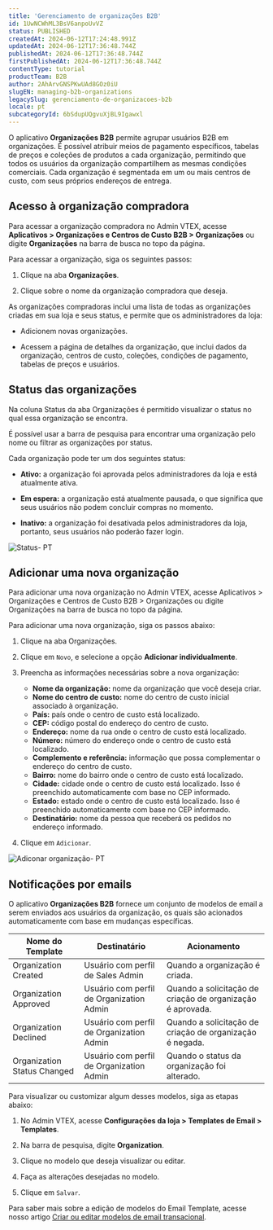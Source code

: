 ```yaml
---
title: 'Gerenciamento de organizações B2B'
id: 1UwNCWhML3BsV6anpoUvVZ
status: PUBLISHED
createdAt: 2024-06-12T17:24:48.991Z
updatedAt: 2024-06-12T17:36:48.744Z
publishedAt: 2024-06-12T17:36:48.744Z
firstPublishedAt: 2024-06-12T17:36:48.744Z
contentType: tutorial
productTeam: B2B
author: 2AhArvGNSPKwUAd8GOz0iU
slugEN: managing-b2b-organizations
legacySlug: gerenciamento-de-organizacoes-b2b
locale: pt
subcategoryId: 6bSdupUQgvuXjBL9Igawxl
---
```


O aplicativo **Organizações B2B** permite agrupar usuários B2B em organizações. É possível atribuir meios de pagamento específicos, tabelas de preços e coleções de produtos a cada organização, permitindo que todos os usuários da organização compartilhem as mesmas condições comerciais. Cada organização é segmentada em um ou mais centros de custo, com seus próprios endereços de entrega.

## Acesso à organização compradora

Para acessar a organização compradora no Admin VTEX, acesse **Aplicativos > Organizações e Centros de Custo B2B > Organizações** ou digite **Organizações** na barra de busca no topo da página.

Para acessar a organização, siga os seguintes passos:

1. Clique na aba **Organizações**.

2. Clique sobre o nome da organização compradora que deseja.

As organizações compradoras inclui uma lista de todas as organizações criadas em sua loja e seus status, e permite que os administradores da loja:

- Adicionem novas organizações.

- Acessem a página de detalhes da organização, que inclui dados da organização, centros de custo, coleções, condições de pagamento, tabelas  de preços e usuários.

## Status das organizações

Na coluna Status da aba Organizações é permitido visualizar o status no qual essa organização se encontra.

É possível usar a barra de pesquisa para encontrar uma organização pelo nome ou filtrar as organizações por status.

Cada organização pode ter um dos seguintes status:

- **Ativo:** a organização foi aprovada pelos administradores da loja e está atualmente ativa.

- **Em espera:** a organização está atualmente pausada, o que significa que seus usuários não podem concluir compras no momento.

- **Inativo:** a organização foi desativada pelos administradores da loja, portanto, seus usuários não poderão fazer login.

![Status- PT](https://cdn.statically.io/gh/vtexdocs/help-center-content/refs/heads/main/docs/pt/tutorials/b2b/organizações-b2b/gerenciamento-de-organizacoes-b2b_1.gif)

## Adicionar uma nova organização

Para adicionar uma nova organização no Admin VTEX, acesse Aplicativos > Organizações e Centros de Custo B2B > Organizações ou digite Organizações na barra de busca no topo da página.

Para adicionar uma nova organização, siga os passos abaixo:

1. Clique na aba Organizações.

2. Clique em `Novo`, e selecione a opção **Adicionar individualmente**.

3. Preencha as informações necessárias sobre a nova organização:
    - **Nome da organização:** nome da organização que você deseja criar.
    - **Nome do centro de custo:** nome do centro de custo inicial associado à organização.
    - **País:** país onde o centro de custo está localizado.
    - **CEP:** código postal do endereço do centro de custo.
    - **Endereço:** nome da rua onde o centro de custo está localizado.
    - **Número:** número do endereço onde o centro de custo está localizado.
    - **Complemento e referência:** informação que possa complementar o endereço do centro de custo.
    - **Bairro:** nome do bairro onde o centro de custo está localizado.
    - **Cidade:** cidade onde o centro de custo está localizado. Isso é preenchido automaticamente com base no CEP informado.
    - **Estado:** estado onde o centro de custo está localizado. Isso é preenchido automaticamente com base no CEP informado.
    - **Destinatário:** nome da pessoa que receberá os pedidos no endereço informado.
4. Clique em `Adicionar`.

![Adiconar organização- PT](https://cdn.statically.io/gh/vtexdocs/help-center-content/refs/heads/main/docs/pt/tutorials/b2b/organizações-b2b/gerenciamento-de-organizacoes-b2b_2.gif)

## Notificações por emails

O aplicativo **Organizações B2B** fornece um conjunto de modelos de email a serem enviados aos usuários da organização, os quais são acionados automaticamente com base em mudanças específicas.

| Nome do Template            | Destinatário                             | Acionamento                                                                                                                           |
|-----------------------------|------------------------------------------|---------------------------------------------------------------------------------------------------------------------------------------|
| Organization Created        | Usuário com perfil de Sales Admin        | Quando a organização é criada.                                                                                                        |
| Organization Approved       | Usuário com perfil de Organization Admin | Quando a solicitação de criação de organização é aprovada.                                                                            |
| Organization Declined       | Usuário com perfil de Organization Admin | Quando a solicitação de criação de organização é negada.                                                                              |
| Organization Status Changed | Usuário com perfil de Organization Admin | Quando o status da organização foi alterado.                                                                                          |

Para visualizar ou customizar algum desses modelos, siga as etapas abaixo:

1. No Admin VTEX, acesse **Configurações da loja > Templates de Email > Templates**.

2. Na barra de pesquisa, digite **Organization**.

3. Clique no modelo que deseja visualizar ou editar.

4. Faça as alterações desejadas no modelo.

5. Clique em `Salvar`.

Para saber mais sobre a edição de modelos do Email Template, acesse nosso artigo [Criar ou editar modelos de email transacional](/pt/tracks/transactional-emails--6IkJwttMw5T84mlY9RifRP/335JZKUYgvYlGOJgvJYxRO).
